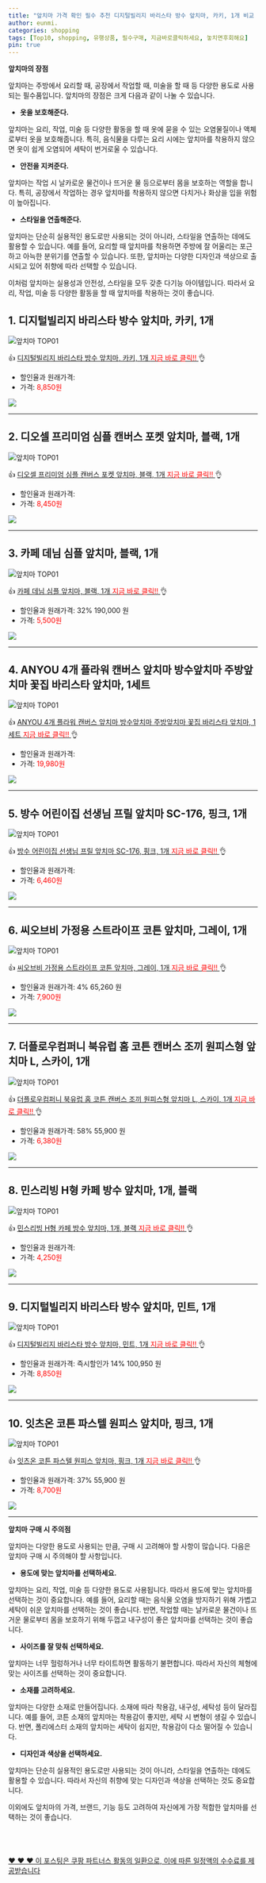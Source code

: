 ```yaml
---
title: "앞치마 가격 확인 필수 추천 디지털빌리지 바리스타 방수 앞치마, 카키, 1개 비교 장점 구매가이드"
author: eunmi.
categories: shopping
tags: [Top10, shopping, 유행상품, 필수구매, 지금바로클릭하세요, 놓치면후회해요]
pin: true
---
```

**앞치마의 장점**

앞치마는 주방에서 요리할 때, 공장에서 작업할 때, 미술을 할 때 등 다양한 용도로 사용되는 필수품입니다. 앞치마의 장점은 크게 다음과 같이 나눌 수 있습니다.

* **옷을 보호해준다.**

앞치마는 요리, 작업, 미술 등 다양한 활동을 할 때 옷에 묻을 수 있는 오염물질이나 액체로부터 옷을 보호해줍니다. 특히, 음식물을 다루는 요리 시에는 앞치마를 착용하지 않으면 옷이 쉽게 오염되어 세탁이 번거로울 수 있습니다.

* **안전을 지켜준다.**

앞치마는 작업 시 날카로운 물건이나 뜨거운 물 등으로부터 몸을 보호하는 역할을 합니다. 특히, 공장에서 작업하는 경우 앞치마를 착용하지 않으면 다치거나 화상을 입을 위험이 높아집니다.

* **스타일을 연출해준다.**

앞치마는 단순히 실용적인 용도로만 사용되는 것이 아니라, 스타일을 연출하는 데에도 활용할 수 있습니다. 예를 들어, 요리할 때 앞치마를 착용하면 주방에 잘 어울리는 포근하고 아늑한 분위기를 연출할 수 있습니다. 또한, 앞치마는 다양한 디자인과 색상으로 출시되고 있어 취향에 따라 선택할 수 있습니다.

이처럼 앞치마는 실용성과 안전성, 스타일을 모두 갖춘 다기능 아이템입니다. 따라서 요리, 작업, 미술 등 다양한 활동을 할 때 앞치마를 착용하는 것이 좋습니다.

   

## 1. 디지털빌리지 바리스타 방수 앞치마, 카키, 1개

![앞치마 TOP01](https://thumbnail8.coupangcdn.com/thumbnails/remote/230x230ex/image/rs_quotation_api/rcd8roxz/b175bf80eb9047b9980e94fb67e0ca25.jpg)


👍 [디지털빌리지 바리스타 방수 앞치마, 카키, 1개 <font color=red> 지금 바로 클릭!! </font> ](https://link.coupang.com/re/AFFSDP?lptag=AF3617701&subid=GithubCoopas&pageKey=5569383790&traceid=V0-153&itemId=18852395371&vendorItemId=76150724131) 👌 


- 할인율과 원래가격: 
- 가격: <span style='color:red'>8,850원</span>

[![](/discount_price.png)](https://link.coupang.com/re/AFFSDP?lptag=AF3617701&subid=GithubCoopas&pageKey=5569383790&traceid=V0-153&itemId=18852395371&vendorItemId=76150724131)

---


   

## 2. 디오셀 프리미엄 심플 캔버스 포켓 앞치마, 블랙, 1개

![앞치마 TOP01](https://thumbnail7.coupangcdn.com/thumbnails/remote/230x230ex/image/retail/images/9520408818532247-ce722b06-7f41-4166-b5a4-29f3106ca07a.jpg)


👍 [디오셀 프리미엄 심플 캔버스 포켓 앞치마, 블랙, 1개 <font color=red> 지금 바로 클릭!! </font> ](https://link.coupang.com/re/AFFSDP?lptag=AF3617701&subid=GithubCoopas&pageKey=7110400280&traceid=V0-153&itemId=17773505321&vendorItemId=78530288061) 👌 


- 할인율과 원래가격: 
- 가격: <span style='color:red'>8,450원</span>

[![](/discount_price.png)](https://link.coupang.com/re/AFFSDP?lptag=AF3617701&subid=GithubCoopas&pageKey=7110400280&traceid=V0-153&itemId=17773505321&vendorItemId=78530288061)

---


   

## 3. 카페 데님 심플 앞치마, 블랙, 1개

![앞치마 TOP01](https://thumbnail7.coupangcdn.com/thumbnails/remote/230x230ex/image/retail/images/2021/05/27/18/1/c21284c0-8abb-4fff-a94a-c20a75a4c7c9.jpg)


👍 [카페 데님 심플 앞치마, 블랙, 1개 <font color=red> 지금 바로 클릭!! </font> ](https://link.coupang.com/re/AFFSDP?lptag=AF3617701&subid=GithubCoopas&pageKey=5581660993&traceid=V0-153&itemId=8922477059&vendorItemId=76209065112) 👌 


- 할인율과 원래가격: 32%  190,000   원
- 가격: <span style='color:red'>5,500원</span>

[![](/discount_price.png)](https://link.coupang.com/re/AFFSDP?lptag=AF3617701&subid=GithubCoopas&pageKey=5581660993&traceid=V0-153&itemId=8922477059&vendorItemId=76209065112)

---


   

## 4. ANYOU 4개 플라워 캔버스 앞치마 방수앞치마 주방앞치마 꽃집 바리스타 앞치마, 1세트

![앞치마 TOP01](https://thumbnail7.coupangcdn.com/thumbnails/remote/230x230ex/image/vendor_inventory/f8c9/9459379f8edbf78051cd66132a5ef7b2db8436954ce41c2633058214996d.jpg)


👍 [ANYOU 4개 플라워 캔버스 앞치마 방수앞치마 주방앞치마 꽃집 바리스타 앞치마, 1세트 <font color=red> 지금 바로 클릭!! </font> ](https://link.coupang.com/re/AFFSDP?lptag=AF3617701&subid=GithubCoopas&pageKey=7173035726&traceid=V0-153&itemId=18075560662&vendorItemId=87403122113) 👌 


- 할인율과 원래가격: 
- 가격: <span style='color:red'>19,980원</span>

[![](/discount_price.png)](https://link.coupang.com/re/AFFSDP?lptag=AF3617701&subid=GithubCoopas&pageKey=7173035726&traceid=V0-153&itemId=18075560662&vendorItemId=87403122113)

---


   

## 5. 방수 어린이집 선생님 프릴 앞치마 SC-176, 핑크, 1개

![앞치마 TOP01](https://thumbnail10.coupangcdn.com/thumbnails/remote/230x230ex/image/rs_quotation_api/xqyaxqxv/307c98eef343407a9d2930fa799bde3c.jpg)


👍 [방수 어린이집 선생님 프릴 앞치마 SC-176, 핑크, 1개 <font color=red> 지금 바로 클릭!! </font> ](https://link.coupang.com/re/AFFSDP?lptag=AF3617701&subid=GithubCoopas&pageKey=7126373293&traceid=V0-153&itemId=17855094902&vendorItemId=85018423550) 👌 


- 할인율과 원래가격: 
- 가격: <span style='color:red'>6,460원</span>

[![](/discount_price.png)](https://link.coupang.com/re/AFFSDP?lptag=AF3617701&subid=GithubCoopas&pageKey=7126373293&traceid=V0-153&itemId=17855094902&vendorItemId=85018423550)

---


   

## 6. 씨오브비 가정용 스트라이프 코튼 앞치마, 그레이, 1개

![앞치마 TOP01](https://thumbnail10.coupangcdn.com/thumbnails/remote/230x230ex/image/retail/images/2023/02/21/21/2/18303169-5259-4fa9-bf9b-4c2acb68f1b1.png)


👍 [씨오브비 가정용 스트라이프 코튼 앞치마, 그레이, 1개 <font color=red> 지금 바로 클릭!! </font> ](https://link.coupang.com/re/AFFSDP?lptag=AF3617701&subid=GithubCoopas&pageKey=7152573418&traceid=V0-153&itemId=17984839699&vendorItemId=85141549117) 👌 


- 할인율과 원래가격: 4%  65,260   원
- 가격: <span style='color:red'>7,900원</span>

[![](/discount_price.png)](https://link.coupang.com/re/AFFSDP?lptag=AF3617701&subid=GithubCoopas&pageKey=7152573418&traceid=V0-153&itemId=17984839699&vendorItemId=85141549117)

---


   

## 7. 더플로우컴퍼니 북유럽 홈 코튼 캔버스 조끼 원피스형 앞치마 L, 스카이, 1개

![앞치마 TOP01](https://thumbnail7.coupangcdn.com/thumbnails/remote/230x230ex/image/retail/images/2020/07/21/16/1/38931e87-fc29-4e21-82fc-d41aca43040d.jpg)


👍 [더플로우컴퍼니 북유럽 홈 코튼 캔버스 조끼 원피스형 앞치마 L, 스카이, 1개 <font color=red> 지금 바로 클릭!! </font> ](https://link.coupang.com/re/AFFSDP?lptag=AF3617701&subid=GithubCoopas&pageKey=1853482813&traceid=V0-153&itemId=3150557300&vendorItemId=71138141144) 👌 


- 할인율과 원래가격: 58%  55,900   원
- 가격: <span style='color:red'>6,380원</span>

[![](/discount_price.png)](https://link.coupang.com/re/AFFSDP?lptag=AF3617701&subid=GithubCoopas&pageKey=1853482813&traceid=V0-153&itemId=3150557300&vendorItemId=71138141144)

---


   

## 8. 민스리빙 H형 카페 방수 앞치마, 1개, 블랙

![앞치마 TOP01](https://thumbnail10.coupangcdn.com/thumbnails/remote/230x230ex/image/retail/images/2023/09/05/16/2/ef57b291-3baf-4530-9ad7-3b7140142958.jpg)


👍 [민스리빙 H형 카페 방수 앞치마, 1개, 블랙 <font color=red> 지금 바로 클릭!! </font> ](https://link.coupang.com/re/AFFSDP?lptag=AF3617701&subid=GithubCoopas&pageKey=6765563911&traceid=V0-153&itemId=19902044371&vendorItemId=87089146693) 👌 


- 할인율과 원래가격: 
- 가격: <span style='color:red'>4,250원</span>

[![](/discount_price.png)](https://link.coupang.com/re/AFFSDP?lptag=AF3617701&subid=GithubCoopas&pageKey=6765563911&traceid=V0-153&itemId=19902044371&vendorItemId=87089146693)

---


   

## 9. 디지털빌리지 바리스타 방수 앞치마, 민트, 1개

![앞치마 TOP01](https://thumbnail9.coupangcdn.com/thumbnails/remote/230x230ex/image/rs_quotation_api/sjpdylzc/539ac39ac83d456daf3db2b1df0dd04a.jpg)


👍 [디지털빌리지 바리스타 방수 앞치마, 민트, 1개 <font color=red> 지금 바로 클릭!! </font> ](https://link.coupang.com/re/AFFSDP?lptag=AF3617701&subid=GithubCoopas&pageKey=5569383790&traceid=V0-153&itemId=18852395373&vendorItemId=76150724151) 👌 


- 할인율과 원래가격: 즉시할인가 14%  100,950   원
- 가격: <span style='color:red'>8,850원</span>

[![](/discount_price.png)](https://link.coupang.com/re/AFFSDP?lptag=AF3617701&subid=GithubCoopas&pageKey=5569383790&traceid=V0-153&itemId=18852395373&vendorItemId=76150724151)

---


   

## 10. 잇츠온 코튼 파스텔 원피스 앞치마, 핑크, 1개

![앞치마 TOP01](https://thumbnail8.coupangcdn.com/thumbnails/remote/230x230ex/image/retail/images/1364559359362429-73bec633-e3a8-4e65-8a2b-4e827cbd7c63.jpg)


👍 [잇츠온 코튼 파스텔 원피스 앞치마, 핑크, 1개 <font color=red> 지금 바로 클릭!! </font> ](https://link.coupang.com/re/AFFSDP?lptag=AF3617701&subid=GithubCoopas&pageKey=6310411409&traceid=V0-153&itemId=13095090600&vendorItemId=70360663237) 👌 


- 할인율과 원래가격: 37%  55,900   원
- 가격: <span style='color:red'>8,700원</span>

[![](/discount_price.png)](https://link.coupang.com/re/AFFSDP?lptag=AF3617701&subid=GithubCoopas&pageKey=6310411409&traceid=V0-153&itemId=13095090600&vendorItemId=70360663237)

---
**앞치마 구매 시 주의점**

앞치마는 다양한 용도로 사용되는 만큼, 구매 시 고려해야 할 사항이 많습니다. 다음은 앞치마 구매 시 주의해야 할 사항입니다.

* **용도에 맞는 앞치마를 선택하세요.**

앞치마는 요리, 작업, 미술 등 다양한 용도로 사용됩니다. 따라서 용도에 맞는 앞치마를 선택하는 것이 중요합니다. 예를 들어, 요리할 때는 음식물 오염을 방지하기 위해 가볍고 세탁이 쉬운 앞치마를 선택하는 것이 좋습니다. 반면, 작업할 때는 날카로운 물건이나 뜨거운 물로부터 몸을 보호하기 위해 두껍고 내구성이 좋은 앞치마를 선택하는 것이 좋습니다.

* **사이즈를 잘 맞춰 선택하세요.**

앞치마는 너무 헐렁하거나 너무 타이트하면 활동하기 불편합니다. 따라서 자신의 체형에 맞는 사이즈를 선택하는 것이 중요합니다.

* **소재를 고려하세요.**

앞치마는 다양한 소재로 만들어집니다. 소재에 따라 착용감, 내구성, 세탁성 등이 달라집니다. 예를 들어, 코튼 소재의 앞치마는 착용감이 좋지만, 세탁 시 변형이 생길 수 있습니다. 반면, 폴리에스터 소재의 앞치마는 세탁이 쉽지만, 착용감이 다소 떨어질 수 있습니다.

* **디자인과 색상을 선택하세요.**

앞치마는 단순히 실용적인 용도로만 사용되는 것이 아니라, 스타일을 연출하는 데에도 활용할 수 있습니다. 따라서 자신의 취향에 맞는 디자인과 색상을 선택하는 것도 중요합니다.

이외에도 앞치마의 가격, 브랜드, 기능 등도 고려하여 자신에게 가장 적합한 앞치마를 선택하는 것이 좋습니다.<br><br><br><br><br> [ ❤ ❤ ❤ 이 포스팅은 쿠팡 파트너스 활동의 일환으로, 이에 따른 일정액의 수수료를 제공받습니다](https://link.coupang.com/a/bcEFyh)